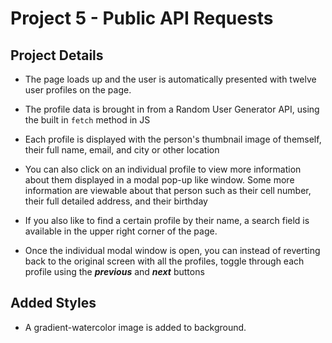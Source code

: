# Project 5 - Public API Requests

## Project Details
* The page loads up and the user is automatically presented with twelve user profiles on the page.

* The profile data is brought in from a Random User Generator API, using the built in `fetch` method in JS

* Each profile is displayed with the person's thumbnail image of themself, their full name, email, and city or
  other location

* You can also click on an individual profile to view more information about them displayed in a modal pop-up like  window. Some more information are viewable about that person such as their cell number, their full detailed address, and their birthday

* If you also like to find a certain profile by their name, a search field is available in the upper right corner of the page. 

* Once the individual modal window is open, you can instead of reverting back to the original screen with all the profiles, toggle through each profile using the ***previous*** and ***next*** buttons

## Added Styles
* A gradient-watercolor image is added to background.
